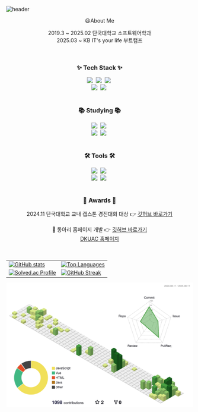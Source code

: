 ![header](https://capsule-render.vercel.app/api?type=waving&color=0:87CEEB,100:00BFFF&height=250&section=header&text=Welcome%20to%20Seonghoon's%20GitHub&fontSize=50&fontAlign=50&fontAlignY=35&fontColor=ffffff&animation=fadeIn)
<br>
<div align="center">
  😆About Me
  
  <br>
  
  2019.3 ~ 2025.02 단국대학교 소프트웨어학과 <br>
  2025.03 ~ KB IT's your life 부트캠프
</div>

<br>

<!--내용 부분-->
<h3 align="center">✨ Tech Stack ✨</h3>
<div align="center">
  <img src="https://img.shields.io/badge/react-20232a.svg?style=for-the-badge&logo=react&logoColor=61DAFB" />&nbsp
  <img src="https://img.shields.io/badge/javascript-F7DF1E.svg?style=for-the-badge&logo=javascript&logoColor=20232a" />&nbsp
  <img src="https://img.shields.io/badge/html5-E34F26.svg?style=for-the-badge&logo=html5&logoColor=white" />&nbsp
</div>

<div align="center">
  <img src="https://img.shields.io/badge/css3-1572B6.svg?style=for-the-badge&logo=css3&logoColor=white" />&nbsp
  <img src="https://img.shields.io/badge/react%20native-20232a.svg?style=for-the-badge&logo=react%20native&logoColor=61DAFB" />&nbsp
</div>

<br>

<h3 align="center">📚 Studying 📚</h3>
<div align="center">
  <img src="https://img.shields.io/badge/typescript-007ACC.svg?style=for-the-badge&logo=typescript&logoColor=white" />&nbsp
  <img src="https://img.shields.io/badge/Python-FF4154?style=for-the-badge&logo=python&logoColor=white" />&nbsp
</div>
<div align="center">
  <img src="https://img.shields.io/badge/vue.js-4FC08D.svg?style=for-the-badge&logo=vue.js&logoColor=white" />&nbsp
  <img src="https://img.shields.io/badge/node.js-339933.svg?style=for-the-badge&logo=node.js&logoColor=white" />&nbsp
</div>

<br>

<h3 align="center">🛠 Tools 🛠</h3>
<div align="center">
  <img src="https://img.shields.io/badge/git-F05033.svg?style=for-the-badge&logo=git&logoColor=white" />&nbsp
  <img src="https://img.shields.io/badge/github-181717.svg?style=for-the-badge&logo=github&logoColor=white" />&nbsp
</div>

<div align="center">
  <img src="https://img.shields.io/badge/Notion-F3F3F3.svg?style=for-the-badge&logo=notion&logoColor=black" />&nbsp
  <img src="https://img.shields.io/badge/figma-F24E1E.svg?style=for-the-badge&logo=figma&logoColor=white" />&nbsp
</div>

<br>

<h3 align="center">🏅 Awards 🏅</h3>
<div align="center">
  2024.11 단국대학교 교내 캡스톤 경진대회 대상 👉 
  <a href="https://github.com/Hiking-Planner" target="_blank"><u>깃허브 바로가기</u></a>
</div>

<br>

<div align="center">
  🏢 동아리 홈페이지 개발 👉 
  <a href="https://github.com/DKUAC" target="_blank"><u>깃허브 바로가기</u></a><br>
  <a href="https://dkuac.co.kr"><u>DKUAC 홈페이지</u></a>
</div>
<br>
<br>



<!-- 2x2 그리드 -->
<table align="center">
  <tr>
    <td>
      <a href="https://github.com/seonghoon1201/github-readme-stats">
        <img
          src="https://github-readme-stats.vercel.app/api?username=seonghoon1201&show_icons=true&hide_border=true"
          width="420"
          alt="GitHub stats"
        />
      </a>
    </td>
    <td>
      <a href="https://github.com/seonghoon1201/github-readme-stats">
        <img
          src="https://github-readme-stats.vercel.app/api/top-langs/?username=seonghoon1201&layout=compact&hide_border=true"
          width="420"
          alt="Top Languages"
        />
      </a>
    </td>
  </tr>
  <tr>
    <td>
      <a href="https://solved.ac/hooni7007">
        <img
          src="https://mazassumnida.wtf/api/v2/generate_badge?boj=hooni7007"
          width="420"
          alt="Solved.ac Profile"
        />
      </a>
    </td>
    <td>
      <a href="https://git.io/streak-stats">
        <img
          src="https://streak-stats.demolab.com?user=seonghoon1201&hide_border=true"
          width="420"
          alt="GitHub Streak"
        />
      </a>
    </td>
  </tr>
</table>

![](./profile-3d-contrib/profile-green-animate.svg)
